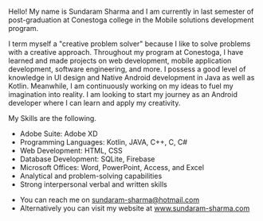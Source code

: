 Hello! My name is Sundaram Sharma and I am currently in last semester of post-graduation at Conestoga college in the Mobile solutions development program. 

I term myself a "creative problem solver" because I like to solve problems with a creative approach. Throughout my program at Conestoga, I have learned and made projects on web development, mobile application development, software engineering, and more. I possess a good level of knowledge in UI design and Native Android development in Java as well as Kotlin. Meanwhile, I am continuously working on my ideas to fuel my imagination into reality. I am looking to start my journey as an Android developer where I can learn and apply my creativity.

My Skills are the following.

* Adobe Suite: Adobe XD
* Programming Languages: Kotlin, JAVA, C++, C, C#
* Web Development: HTML, CSS
* Database Development: SQLite, Firebase
* Microsoft Offices: Word, PowerPoint, Access, and Excel
* Analytical and problem-solving capabilities
* Strong interpersonal verbal and written skills

- You can reach me on sundaram-sharma@hotmail.com
- Alternatively you can visit my website at www.sundaram-sharma.com


